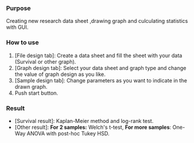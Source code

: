 ### Purpose  
Creating new research data sheet ,drawing graph and culculating statistics with GUI.  
### How to use  
1. [File design tab]: Create a data sheet and fill the sheet with your data (Survival or other graph).  
1. [Graph design tab]: Select your data sheet and graph type and change the value of graph design as you like.  
1. [Sample design tab]: Change parameters as you want to indicate in the drawn graph.  
1. Push start button.  
### Result  
- [Survival result]: Kaplan-Meier method and log-rank test.  
- [Other result]: **For 2 samples:** Welch's t-test, **For more samples**: One-Way ANOVA with post-hoc Tukey HSD.
